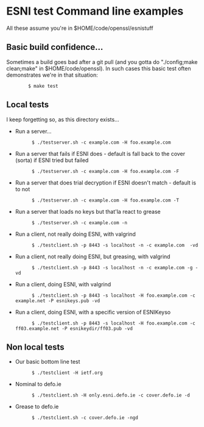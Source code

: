 
# ESNI test Command line examples

All these assume you're in $HOME/code/openssl/esnistuff

## Basic build confidence...

Sometimes a build goes bad after a git pull (and you gotta do "./config;make clean;make"
in $HOME/code/openssl). In such cases this basic test often demonstrates we're in that
situation:

            $ make test

## Local tests

I keep forgetting so, as this directory exists...

- Run a server...

            $ ./testserver.sh -c example.com -H foo.example.com 

- Run a server that fails if ESNI does - default is fall back to the cover (sorta) if ESNI tried but failed 

            $ ./testserver.sh -c example.com -H foo.example.com -F

- Run a server that does trial decryption if ESNI doesn't match - default is to not

            $ ./testserver.sh -c example.com -H foo.example.com -T

- Run a server that loads no keys but that'la react to grease 

            $ ./testserver.sh -c example.com -n

- Run a client, not really doing ESNI, with valgrind

            $ ./testclient.sh -p 8443 -s localhost -n -c example.com  -vd

- Run a client, not really doing ESNI, but greasing, with valgrind

            $ ./testclient.sh -p 8443 -s localhost -n -c example.com -g -vd

- Run a client, doing ESNI, with valgrind

            $ ./testclient.sh -p 8443 -s localhost -H foo.example.com -c example.net -P esnikeys.pub -vd

- Run a client, doing ESNI, with a specific version of ESNIKeyso

            $ ./testclient.sh -p 8443 -s localhost -H foo.example.com -c ff03.example.net -P esnikeydir/ff03.pub -vd

## Non local tests 

- Our basic bottom line test

            $ ./testclient -H ietf.org

- Nominal to defo.ie

            $ ./testclient.sh -H only.esni.defo.ie -c cover.defo.ie -d

- Grease to defo.ie

            $ ./testclient.sh -c cover.defo.ie -ngd
